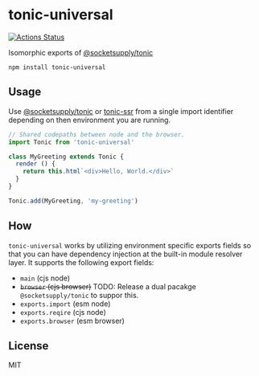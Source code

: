 # tonic-universal
[![Actions Status](https://github.com/bcomnes/tonic-universal/workflows/tests/badge.svg)](https://github.com/bcomnes/tonic-universal/actions)

Isomorphic exports of [@socketsupply/tonic][tonic]

```
npm install tonic-universal
```

## Usage

Use [@socketsupply/tonic][tonic] or [tonic-ssr][ssr] from a single import identifier depending on then environment you are running.

``` js
// Shared codepaths between node and the browser.
import Tonic from 'tonic-universal'

class MyGreeting extends Tonic {
  render () {
    return this.html`<div>Hello, World.</div>`
  }
}

Tonic.add(MyGreeting, 'my-greeting')
```

## How

`tonic-universal` works by utilizing environment specific exports fields so that you can have dependency injection at the built-in module resolver layer.
It supports the following export fields:

- `main` (cjs node)
- ~~`browser` (cjs browser)~~ TODO: Release a dual pacakge `@socketsupply/tonic` to suppor this.
- `exports.import` (esm node)
- `exports.reqire` (cjs node)
- `exports.browser` (esm browser)

## License

MIT

[tonic]: https://github.com/socketsupply/tonic
[ssr]: https://github.com/socketsupply/tonic-ssr
